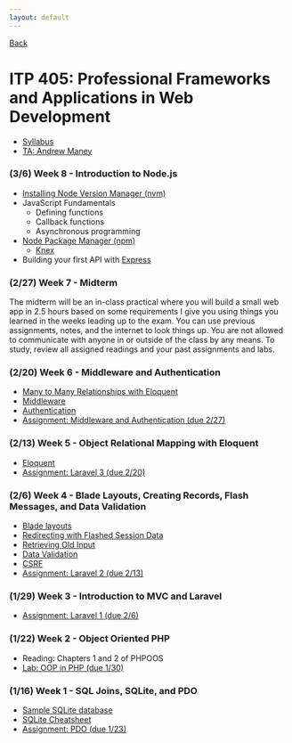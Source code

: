```yaml
---
layout: default
---
```


[Back](/teaching)

# ITP 405: Professional Frameworks and Applications in Web Development

*   [Syllabus](http://web-app.usc.edu/soc/syllabus/20181/32074.pdf)
*   [TA: Andrew Maney](mailto:amaney@usc.edu)

### (3/6) Week 8 - Introduction to Node.js

* [Installing Node Version Manager (nvm)](https://github.com/creationix/nvm)
* JavaScript Fundamentals
  * Defining functions
  * Callback functions
  * Asynchronous programming
* [Node Package Manager (npm)](https://www.npmjs.com/)
  * [Knex](https://www.npmjs.com/package/knex)
* Building your first API with [Express](https://expressjs.com/)

### (2/27) Week 7 - Midterm

The midterm will be an in-class practical where you will build a small web app in 2.5 hours based on some requirements I give you using things you learned in the weeks leading up to the exam. You can use previous assignments, notes, and the internet to look things up. You are not allowed to communicate with anyone in or outside of the class by any means. To study, review all assigned readings and your past assignments and labs.

### (2/20) Week 6 - Middleware and Authentication

*   [Many to Many Relationships with Eloquent](https://laravel.com/docs/5.6/eloquent-relationships#many-to-many)
*   [Middleware](https://laravel.com/docs/5.6/middleware)
*   [Authentication](https://laravel.com/docs/5.6/authentication)
*   [Assignment: Middleware and Authentication (due 2/27)](/assignments/middleware-and-authentication)

### (2/13) Week 5 - Object Relational Mapping with Eloquent

*   [Eloquent](https://laravel.com/docs/5.6/eloquent)
*   [Assignment: Laravel 3 (due 2/20)](/assignments/laravel3)

### (2/6) Week 4 - Blade Layouts, Creating Records, Flash Messages, and Data Validation

*   [Blade layouts](https://laravel.com/docs/5.5/blade#defining-a-layout)
*   [Redirecting with Flashed Session Data](https://laravel.com/docs/5.5/responses#redirecting-with-flashed-session-data)
*   [Retrieving Old Input](https://laravel.com/docs/5.5/requests#old-input)
*   [Data Validation](https://laravel.com/docs/5.5/validation#manually-creating-validators)
*   [CSRF](https://laravel.com/docs/5.5/csrf)
*   [Assignment: Laravel 2 (due 2/13)](/assignments/laravel2)

### (1/29) Week 3 - Introduction to MVC and Laravel

*   [Assignment: Laravel 1 (due 2/6)](/assignments/laravel1)

### (1/22) Week 2 - Object Oriented PHP

*   Reading: Chapters 1 and 2 of PHPOOS
*   [Lab: OOP in PHP (due 1/30)](https://bitbucket.org/skaterdav85/itp405-oop-spring-2018)

### (1/16) Week 1 - SQL Joins, SQLite, and PDO

*   [Sample SQLite database](http://www.sqlitetutorial.net/sqlite-sample-database/)
*   [SQLite Cheatsheet](/tutorials/sqlite)
*   [Assignment: PDO (due 1/23)](/assignments/pdo)
